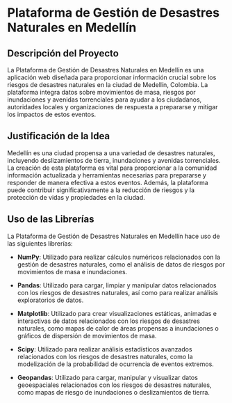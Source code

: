 # Plataforma de Gestión de Desastres Naturales en Medellín

## Descripción del Proyecto

La Plataforma de Gestión de Desastres Naturales en Medellín es una aplicación web diseñada para proporcionar información crucial sobre los riesgos de desastres naturales en la ciudad de Medellín, Colombia. La plataforma integra datos sobre movimientos de masa, riesgos por inundaciones y avenidas torrenciales para ayudar a los ciudadanos, autoridades locales y organizaciones de respuesta a prepararse y mitigar los impactos de estos eventos.

## Justificación de la Idea

Medellín es una ciudad propensa a una variedad de desastres naturales, incluyendo deslizamientos de tierra, inundaciones y avenidas torrenciales. La creación de esta plataforma es vital para proporcionar a la comunidad información actualizada y herramientas necesarias para prepararse y responder de manera efectiva a estos eventos. Además, la plataforma puede contribuir significativamente a la reducción de riesgos y la protección de vidas y propiedades en la ciudad.

## Uso de las Librerías

La Plataforma de Gestión de Desastres Naturales en Medellín hace uso de las siguientes librerías:

- **NumPy**: Utilizado para realizar cálculos numéricos relacionados con la gestión de desastres naturales, como el análisis de datos de riesgos por movimientos de masa e inundaciones.

- **Pandas**: Utilizado para cargar, limpiar y manipular datos relacionados con los riesgos de desastres naturales, así como para realizar análisis exploratorios de datos.

- **Matplotlib**: Utilizado para crear visualizaciones estáticas, animadas e interactivas de datos relacionados con los riesgos de desastres naturales, como mapas de calor de áreas propensas a inundaciones o gráficos de dispersión de movimientos de masa.

- **Scipy**: Utilizado para realizar análisis estadísticos avanzados relacionados con los riesgos de desastres naturales, como la modelización de la probabilidad de ocurrencia de eventos extremos.

- **Geopandas**: Utilizado para cargar, manipular y visualizar datos geoespaciales relacionados con los riesgos de desastres naturales, como mapas de riesgo de inundaciones o deslizamientos de tierra.

